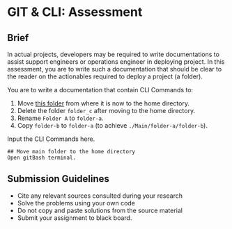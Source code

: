# GIT & CLI: Assessment

## Brief

In actual projects, developers may be required to write documentations to assist support engineers or operations engineer in deploying project. In this assessment, you are to write such a documentation that should be clear to the reader on the actionables required to deploy a project (a folder).

You are to write a documentation that contain CLI Commands to:
1. Move [this folder](./Main) from where it is now to the home directory.
1. Delete the folder `folder_c` after moving to the home directory.
1. Rename `Folder A` to `folder-a`.
1. Copy `folder-b` to `folder-a` (to achieve `./Main/folder-a/folder-b`).

Input the CLI Commands here.

```
## Move main folder to the home directory
Open gitBash terminal.
```

## Submission Guidelines

- Cite any relevant sources consulted during your research
- Solve the problems using your own code
- Do not copy and paste solutions from the source material
- Submit your assignment to black board.
